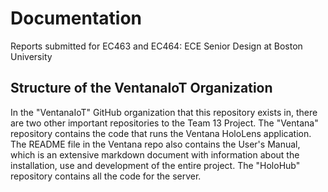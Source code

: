# Documentation
Reports submitted for EC463 and EC464: ECE Senior Design at Boston University

## Structure of the VentanaIoT Organization
In the "VentanaIoT" GitHub organization that this repository exists in, there are two other important repositories to the Team 13 Project. The "Ventana" repository contains the code that runs the Ventana HoloLens application. The README file in the Ventana repo also contains the User's Manual, which is an extensive markdown document with information about the installation, use and development of the entire project. The "HoloHub" repository contains all the code for the server.